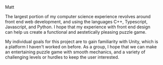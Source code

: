 Matt

The largest portion of my computer science experience revolves around front end web development, and using the languages C++, Typescript, Javascript, and Python. I hope that my experience with front end design can help us create a functional and aestetically pleasing puzzle game.

My individual goals for this project are to gain familiarity with Unity, which is a platform I haven't worked on before. As a group, I hope that we can make an entertaining puzzle game with smooth mechanics, and a variety of challenging levels or hurdles to keep the user interested.

